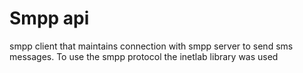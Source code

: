 # Smpp api
smpp client that maintains connection with smpp server to send sms messages. To use the smpp protocol the inetlab library was used
